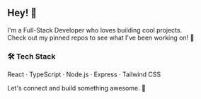 ## Hey! 👋  

I'm a Full-Stack Developer who loves building cool projects.  
Check out my pinned repos to see what I've been working on! 🚀  

### 🛠 Tech Stack  
React · TypeScript · Node.js · Express · Tailwind CSS  

Let's connect and build something awesome. 🤝  

